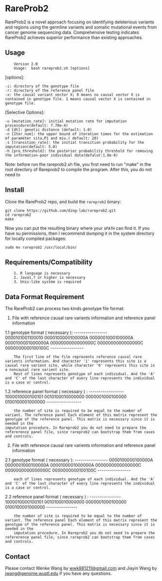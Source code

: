RareProb2
===========
RareProb2 is a novel approach focusing on identifying deleterious variants and regions using the germline variants and somatic mutational events from cancer genome sequencing data. Comprehensive testing indicates RareProb2 achieves superior performance than existing approaches.


Usage
-----
        Version 2.0
        Usage:  bash rareprob2.sh [options]

[options]:

	-i: directory of the genotype file 
	-r: directory of the reference panel file
	-x: the causal variant vector X; 0 means no causal vector X is contained in genotype file. 1 means causal vector X is contained in genotype file.

[Selective Options]:

	-u [mutation_rate]: initial mutation rate for imputation processdure(default: 7.78e-4)
	-d [dt]: genetic distance (default: 1.0)
	-n [Iter_num]: the upper bound of iteration times for the estimation of parameter sita,P1 and miu.( default: 20)
	-s [transition_rate]: the initial transition probability for the imputation(default: 5.0)
	-h [pro_threshold]: the posterior probability threshold for removing the information-poor individual data(defalut:1.0e-6)

Note: before run the rareprob2.sh file, you first need to run "make" in the root directory of Rareprob2 to compile the program. After this, you do not need to 



Install
-------
Clone the RareProb2 repo, and build the `rareprob2` binary:

    git clone https://github.com/ding-lab/rareprob2.git
    cd rareprob2
    make

Now you can put the resulting binary where your `$PATH` can find it. If you have su permissions, then
I recommend dumping it in the system directory for locally compiled packages:

    sudo mv rareprob2 /usr/local/bin/


Requirements/Compatibility
------

        1. R language is necessary
        2. Java1.7 or higher is necessary
        3. Unix-like system is required


Data Format Requirement
------

The RareProb2 can process two kinds genotype file format:

1. File with reference causal rare varients information and reference panel information

1.1 genotype format ( necessary ):
        -----------------       
        0000101001100010
        0000100000100000A
        0000001000100000A
        0000100001000000A
        0000000000000000C
        0000000000000000C
        0000000000100100C
        -----------------
	
        The first line of the file represents reference causal rare varients information. And character '1' represents this site is a causal rare varient site, while character '0' represents this site is a noncausal rare varient site.
        Rest of lines represents genotype of each individual. And the 'A' and 'C' of the last character of every line represents the individual is a case or control.
	
1.2 reference panel format ( necessary ) :
        ------------------       
        1000010000100101
        0010100010000000
        0000001000100000
        0100100001000000
        ------------------
	
        the number of site is required to be equal to the number of variant. The reference panel Each element of this matrix represent the genotype of the reference panel. This matrix is necessary since it is needed in the 
	imputation procedure. In Rareprob2 you do not need to prepare the refererence panel file, since rareprob2 can bootstrap them from cases and controls.				

2. File with reference causal rare varients information and reference panel information

2.1 genotype format ( necessary ):
        -----------------
        0000100000100000A
        0000001000100000A
        0000100001000000A
        0000000000000000C
        0000000000000000C
        0000000000100100C
        -----------------
        
        each of lines represents genotype of each individual. And the 'A' and 'C' of the last character of every line represents the individual is a case or control.
	
2.2 reference panel format ( necessary ) :
        ----------------
        1000010000100101
        0010100010000000
        0000001000100000
        0100100001000000
        ----------------
        
        the number of site is required to be equal to the number of variant. The reference panel Each element of this matrix represent the genotype of the reference panel. This matrix is necessary since it is needed in the 
        imputation procedure. In Rareprob2 you do not need to prepare the refererence panel file, since rareprob2 can bootstrap them from cases and controls.				


Contact
-------
Please contact Wenke Wang by wwk881211@gmail.com and Jiayin Wang by jwang@genome.wustl.edu if you have any questions.

